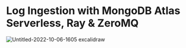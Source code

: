 # Log Ingestion with MongoDB Atlas Serverless, Ray & ZeroMQ




![Untitled-2022-10-06-1605 excalidraw](https://user-images.githubusercontent.com/84564830/213499031-7bd8937c-1594-4df1-80c3-47c3e4c12dcf.png)
